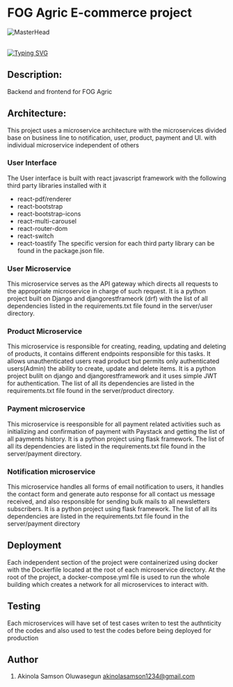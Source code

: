 # FOG Agric E-commerce project

![MasterHead](https://www.alxafrica.com/wp-content/uploads/2023/01/7_Do-hard-things-100.jpg)
<br><br>

[![Typing SVG](https://readme-typing-svg.herokuapp.com?font=Merriweather&size=25&duration=4000&pause=1000&color=FF0000&background=00FFE400&center=true&width=1000&lines=ALX+Portfoliio+Website+Project;This+is+the+hard+thing+we+built😊;By+Akinola+Samson)](https://git.io/typing-svg)
## Description:

Backend and frontend for FOG Agric

## Architecture:

This project uses a microservice architecture with the microservices divided base on business line to notification, user, product, payment and UI. with individual microservice independent of others

### User Interface
The User interface is built with react javascript framework with the following third party libraries installed with it
* react-pdf/renderer
* react-bootstrap
* react-bootstrap-icons
* react-multi-carousel
* react-router-dom
* react-switch
* react-toastify
The specific version for each third party library can be found in the package.json file.


### User Microservice
This microservice serves as the API gateway which directs all requests to the appropriate microservice in charge of such request. It is a python project built on Django and djangorestframeork (drf) with the list of all dependencies listed in the requirements.txt file found in the server/user directory.

### Product Microservice
This microservice is responsible for creating, reading, updating and deleting of products, it contains different endpoints responsible for this tasks. It allows unauthenticated users read product but permits only authenticated users(Admin) the ability to create, update and delete items. It is a python project bulilt on django and djangorestframework and it uses simple JWT for authentication. The list of all its dependencies are listed in the requirements.txt file found in the server/product directory.

### Payment microservice
This microservice is reesponsible for all payment related activities such as initializing and confirmation of payment with Paystack and getting the list of all payments history. It is a python project using flask framework. The list of all its dependencies are listed in the requirements.txt file found in the server/payment directory.

### Notification microservice
This microservice handles all forms of email notification to users, it handles the contact form and generate auto response for all contact us message received, and also responsible for sending bulk mails to all newsletters subscribers. It is a python project using flask framework. The list of all its dependencies are listed in the requirements.txt file found in the server/payment directory

## Deployment
Each independent section of the project were containerized using docker with the Dockerfile located at the root of each microservice directory.
At the root of the project, a docker-compose.yml file is used to run the whole building which creates a network for all microservices to interact with.

## Testing
Each microservices will have set of test cases writen to test the authnticity of the codes and also used to test the codes before being deployed for production

## Author
1. Akinola Samson Oluwasegun <akinolasamson1234@gmail.com>
